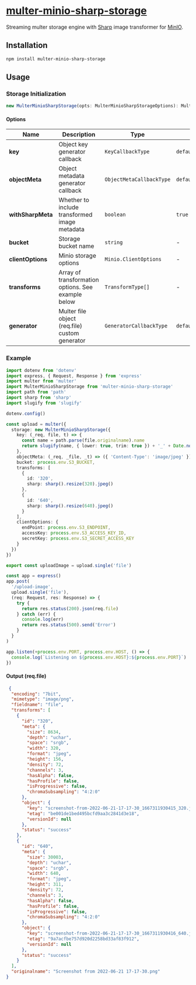 # [multer-minio-sharp-storage](https://github.com/irvanherz/multer-minio-sharp-storage)

Streaming multer storage engine with [Sharp](https://github.com/lovell/sharp) image transformer for [MinIO](https://github.com/minio/minio-js).

## Installation

```bash
npm install multer-minio-sharp-storage
```

## Usage

### Storage Initialization

```ts
new MulterMinioSharpStorage(opts: MulterMinioSharpStorageOptions): MulterMinioSharpStorage
```
#### Options
| Name | Description | Type | Default |
| --- | --- | --- | --- |
| **key** | Object key generator callback | `KeyCallbackType` | `defaultKeyCallback` |
| **objectMeta** | Object metadata generator callback | `ObjectMetaCallbackType` | `defaultObjectMetaCallback` |
| **withSharpMeta** | Whether to include transformed image metadata | `boolean` | `true` |
| **bucket** | Storage bucket name | `string` | - |
| **clientOptions** | Minio storage options | `Minio.ClientOptions` | - |
| **transforms** | Array of transformation options. See example below | `TransformType[]` | - |
| **generator** | Multer file object (req.file) custom generator | `GeneratorCallbackType` | `defaultGeneratorCallback` |

### Example

```ts
import dotenv from 'dotenv'
import express, { Request, Response } from 'express'
import multer from 'multer'
import MulterMinioSharpStorage from 'multer-minio-sharp-storage'
import path from 'path'
import sharp from 'sharp'
import slugify from 'slugify'

dotenv.config()

const upload = multer({
  storage: new MulterMinioSharpStorage({
    key: (_req, file, t) => {
      const name = path.parse(file.originalname).name
      return slugify(name, { lower: true, trim: true }) + '_' + Date.now() + '_' + t.id + '.jpg'
    },
    objectMeta: (_req, _file, _t) => ({ 'Content-Type': 'image/jpeg' }),
    bucket: process.env.S3_BUCKET,
    transforms: [
      {
        id: '320',
        sharp: sharp().resize(320).jpeg()
      },
      {
        id: '640',
        sharp: sharp().resize(640).jpeg()
      }
    ],
    clientOptions: {
      endPoint: process.env.S3_ENDPOINT,
      accessKey: process.env.S3_ACCESS_KEY_ID,
      secretKey: process.env.S3_SECRET_ACCESS_KEY
    }
  })
})

export const uploadImage = upload.single('file')

const app = express()
app.post(
  '/upload-image',
  upload.single('file'),
  (req: Request, res: Response) => {
    try {
      return res.status(200).json(req.file)
    } catch (err) {
      console.log(err)
      return res.status(500).send('Error')
    }
  }
)

app.listen(+process.env.PORT, process.env.HOST, () => {
  console.log(`Listening on ${process.env.HOST}:${process.env.PORT}`)
})

```

#### Output (req.file)

```json
 {
  "encoding": "7bit",
  "mimetype": "image/png",
  "fieldname": "file",
  "transforms": [
    {
      "id": "320",
      "meta": {
        "size": 8634,
        "depth": "uchar",
        "space": "srgb",
        "width": 320,
        "format": "jpeg",
        "height": 156,
        "density": 72,
        "channels": 3,
        "hasAlpha": false,
        "hasProfile": false,
        "isProgressive": false,
        "chromaSubsampling": "4:2:0"
      },
      "object": {
        "key": "screenshot-from-2022-06-21-17-17-30_1667311930415_320.jpg",
        "etag": "be001de1bed495bcfd9aa3c2841d3e18",
        "versionId": null
      },
      "status": "success"
    },
    {
      "id": "640",
      "meta": {
        "size": 30003,
        "depth": "uchar",
        "space": "srgb",
        "width": 640,
        "format": "jpeg",
        "height": 311,
        "density": 72,
        "channels": 3,
        "hasAlpha": false,
        "hasProfile": false,
        "isProgressive": false,
        "chromaSubsampling": "4:2:0"
      },
      "object": {
        "key": "screenshot-from-2022-06-21-17-17-30_1667311930416_640.jpg",
        "etag": "9a7acfbe757d920d2258bd33af83f912",
        "versionId": null
      },
      "status": "success"
    }
  ],
  "originalname": "Screenshot from 2022-06-21 17-17-30.png"
}
```
